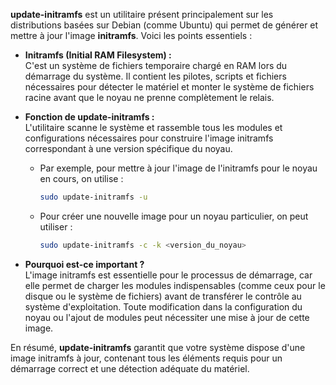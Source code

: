 **update-initramfs** est un utilitaire présent principalement sur les distributions basées sur Debian (comme Ubuntu) qui permet de générer et mettre à jour l'image **initramfs**. Voici les points essentiels :

- **Initramfs (Initial RAM Filesystem) :**  
  C'est un système de fichiers temporaire chargé en RAM lors du démarrage du système. Il contient les pilotes, scripts et fichiers nécessaires pour détecter le matériel et monter le système de fichiers racine avant que le noyau ne prenne complètement le relais.

- **Fonction de update-initramfs :**  
  L'utilitaire scanne le système et rassemble tous les modules et configurations nécessaires pour construire l'image initramfs correspondant à une version spécifique du noyau.  
  - Par exemple, pour mettre à jour l'image de l'initramfs pour le noyau en cours, on utilise :  
    ```bash
    sudo update-initramfs -u
    ```  
  - Pour créer une nouvelle image pour un noyau particulier, on peut utiliser :  
    ```bash
    sudo update-initramfs -c -k <version_du_noyau>
    ```

- **Pourquoi est-ce important ?**  
  L'image initramfs est essentielle pour le processus de démarrage, car elle permet de charger les modules indispensables (comme ceux pour le disque ou le système de fichiers) avant de transférer le contrôle au système d'exploitation. Toute modification dans la configuration du noyau ou l'ajout de modules peut nécessiter une mise à jour de cette image.

En résumé, **update-initramfs** garantit que votre système dispose d'une image initramfs à jour, contenant tous les éléments requis pour un démarrage correct et une détection adéquate du matériel.